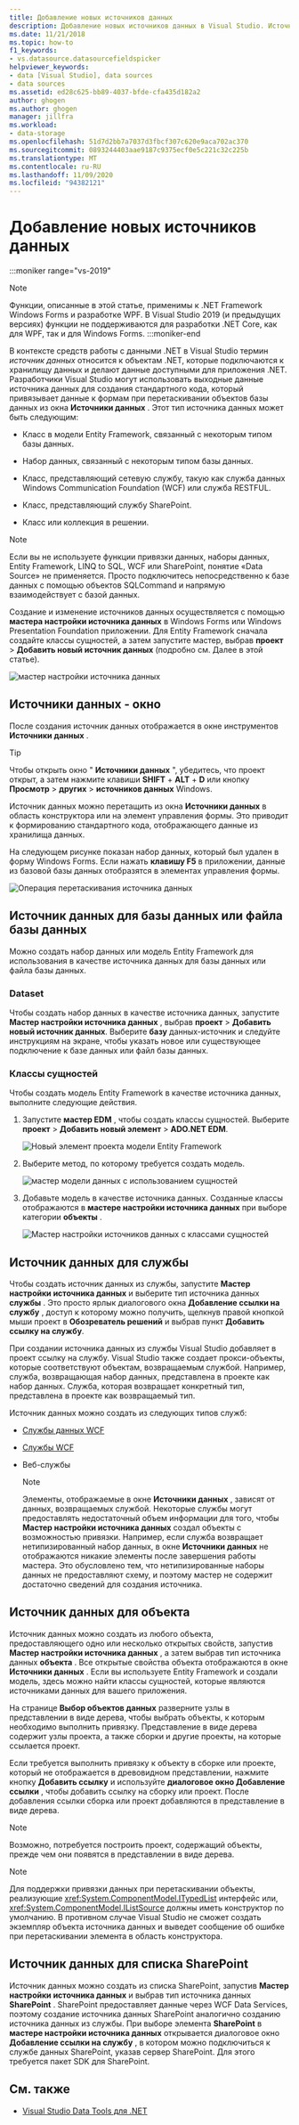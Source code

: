 ```yaml
---
title: Добавление новых источников данных
description: Добавление новых источников данных в Visual Studio. Источник данных — это объект .NET, который подключается к хранилищу данных и делает данные доступными для приложения .NET.
ms.date: 11/21/2018
ms.topic: how-to
f1_keywords:
- vs.datasource.datasourcefieldspicker
helpviewer_keywords:
- data [Visual Studio], data sources
- data sources
ms.assetid: ed28c625-bb89-4037-bfde-cfa435d182a2
author: ghogen
ms.author: ghogen
manager: jillfra
ms.workload:
- data-storage
ms.openlocfilehash: 51d7d2bb7a7037d3fbcf307c620e9aca702ac370
ms.sourcegitcommit: 0893244403aae9187c9375ecf0e5c221c32c225b
ms.translationtype: MT
ms.contentlocale: ru-RU
ms.lasthandoff: 11/09/2020
ms.locfileid: "94382121"
---
```

# <a name="add-new-data-sources"></a>Добавление новых источников данных

:::moniker range="vs-2019"
> [!NOTE]
> Функции, описанные в этой статье, применимы к .NET Framework Windows Forms и разработке WPF. В Visual Studio 2019 (и предыдущих версиях) функции не поддерживаются для разработки .NET Core, как для WPF, так и для Windows Forms.
:::moniker-end

В контексте средств работы с данными .NET в Visual Studio термин *источник данных* относится к объектам .NET, которые подключаются к хранилищу данных и делают данные доступными для приложения .NET. Разработчики Visual Studio могут использовать выходные данные источника данных для создания стандартного кода, который привязывает данные к формам при перетаскивании объектов базы данных из окна **Источники данных** . Этот тип источника данных может быть следующим:

- Класс в модели Entity Framework, связанный с некоторым типом базы данных.

- Набор данных, связанный с некоторым типом базы данных.

- Класс, представляющий сетевую службу, такую как служба данных Windows Communication Foundation (WCF) или служба RESTFUL.

- Класс, представляющий службу SharePoint.

- Класс или коллекция в решении.

> [!NOTE]
> Если вы не используете функции привязки данных, наборы данных, Entity Framework, LINQ to SQL, WCF или SharePoint, понятие «Data Source» не применяется. Просто подключитесь непосредственно к базе данных с помощью объектов SQLCommand и напрямую взаимодействует с базой данных.

Создание и изменение источников данных осуществляется с помощью **мастера настройки источника данных** в Windows Forms или Windows Presentation Foundation приложении. Для Entity Framework сначала создайте классы сущностей, а затем запустите мастер, выбрав **проект**  >  **Добавить новый источник данных** (подробно см. Далее в этой статье).

![мастер настройки источника данных](../data-tools/media/data-source-configuration-wizard.png)

## <a name="data-sources-window"></a>Источники данных - окно

После создания источник данных отображается в окне инструментов **Источники данных** .

> [!TIP]
> Чтобы открыть окно " **Источники данных** ", убедитесь, что проект открыт, а затем нажмите клавиши **SHIFT** + **ALT** + **D** или кнопку **Просмотр**  >  **других**  >  **источников данных** Windows.

Источник данных можно перетащить из окна **Источники данных** в область конструктора или на элемент управления формы. Это приводит к формированию стандартного кода, отображающего данные из хранилища данных.

На следующем рисунке показан набор данных, который был удален в форму Windows Forms. Если нажать **клавишу F5** в приложении, данные из базовой базы данных отобразятся в элементах управления формы.

![Операция перетаскивания источника данных](../data-tools/media/raddata-data-source-drag-operation.png)

## <a name="data-source-for-a-database-or-a-database-file"></a>Источник данных для базы данных или файла базы данных

Можно создать набор данных или модель Entity Framework для использования в качестве источника данных для базы данных или файла базы данных.

### <a name="dataset"></a>Dataset

Чтобы создать набор данных в качестве источника данных, запустите **Мастер настройки источника данных** , выбрав **проект**  >  **Добавить новый источник данных**. Выберите **базу** данных-источник и следуйте инструкциям на экране, чтобы указать новое или существующее подключение к базе данных или файл базы данных.

### <a name="entity-classes"></a>Классы сущностей

Чтобы создать модель Entity Framework в качестве источника данных, выполните следующие действия.

1. Запустите **мастер EDM** , чтобы создать классы сущностей. Выберите **проект**  >  **Добавить новый элемент**  >  **ADO.NET EDM**.

   ![Новый элемент проекта модели Entity Framework](../data-tools/media/raddata-new-entity-framework-model-project-item.png)

1. Выберите метод, по которому требуется создать модель.

   ![мастер модели данных с использованием сущностей](../data-tools/media/raddata-entity-data-model-wizard.png)

1. Добавьте модель в качестве источника данных. Созданные классы отображаются в **мастере настройки источника данных** при выборе категории **объекты** .

   ![Мастер настройки источников данных с классами сущностей](../data-tools/media/raddata-data-source-configuration-wizard-with-entity-classes.png)

## <a name="data-source-for-a-service"></a>Источник данных для службы

Чтобы создать источник данных из службы, запустите **Мастер настройки источника данных** и выберите тип источника данных **службы** . Это просто ярлык диалогового окна **Добавление ссылки на службу** , доступ к которому можно получить, щелкнув правой кнопкой мыши проект в **Обозреватель решений** и выбрав пункт **Добавить ссылку на службу**.

При создании источника данных из службы Visual Studio добавляет в проект ссылку на службу. Visual Studio также создает прокси-объекты, которые соответствуют объектам, возвращаемым службой. Например, служба, возвращающая набор данных, представлена в проекте как набор данных. Служба, которая возвращает конкретный тип, представлена в проекте как возвращаемый тип.

Источник данных можно создать из следующих типов служб:

- [Службы данных WCF](/dotnet/framework/data/wcf/wcf-data-services-overview)

- [Службы WCF](../data-tools/windows-communication-foundation-services-and-wcf-data-services-in-visual-studio.md)

- Веб-службы

    > [!NOTE]
    > Элементы, отображаемые в окне **Источники данных** , зависят от данных, возвращаемых службой. Некоторые службы могут предоставлять недостаточный объем информации для того, чтобы **Мастер настройки источника данных** создал объекты с возможностью привязки. Например, если служба возвращает нетипизированный набор данных, в окне **Источники данных** не отображаются никакие элементы после завершения работы мастера. Это обусловлено тем, что нетипизированные наборы данных не предоставляют схему, и поэтому мастер не содержит достаточно сведений для создания источника.

## <a name="data-source-for-an-object"></a>Источник данных для объекта

Источник данных можно создать из любого объекта, предоставляющего одно или несколько открытых свойств, запустив **Мастер настройки источника данных** , а затем выбрав тип источника данных **объекта** . Все открытые свойства объекта отображаются в окне **Источники данных** . Если вы используете Entity Framework и создали модель, здесь можно найти классы сущностей, которые являются источниками данных для вашего приложения.

На странице **Выбор объектов данных** разверните узлы в представлении в виде дерева, чтобы выбрать объекты, к которым необходимо выполнить привязку. Представление в виде дерева содержит узлы проекта, а также сборки и другие проекты, на которые ссылается проект.

Если требуется выполнить привязку к объекту в сборке или проекте, который не отображается в древовидном представлении, нажмите кнопку **Добавить ссылку** и используйте **диалоговое окно Добавление ссылки** , чтобы добавить ссылку на сборку или проект. После добавления ссылки сборка или проект добавляются в представление в виде дерева.

> [!NOTE]
> Возможно, потребуется построить проект, содержащий объекты, прежде чем они появятся в представлении в виде дерева.

> [!NOTE]
> Для поддержки привязки данных при перетаскивании объекты, реализующие <xref:System.ComponentModel.ITypedList> интерфейс или, <xref:System.ComponentModel.IListSource> должны иметь конструктор по умолчанию. В противном случае Visual Studio не сможет создать экземпляр объекта источника данных и выведет сообщение об ошибке при перетаскивании элемента в область конструктора.

## <a name="data-source-for-a-sharepoint-list"></a>Источник данных для списка SharePoint

Источник данных можно создать из списка SharePoint, запустив **Мастер настройки источника данных** и выбрав тип источника данных **SharePoint** . SharePoint предоставляет данные через WCF Data Services, поэтому создание источника данных SharePoint аналогично созданию источника данных из службы. При выборе элемента **SharePoint** в **мастере настройки источника данных** открывается диалоговое окно **Добавление ссылки на службу** , в котором можно подключиться к службе данных SharePoint, указав сервер SharePoint. Для этого требуется пакет SDK для SharePoint.

## <a name="see-also"></a>См. также

- [Visual Studio Data Tools для .NET](../data-tools/visual-studio-data-tools-for-dotnet.md)
